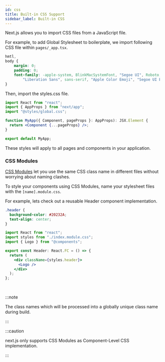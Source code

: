 ```yaml
---
id: css
title: Built-in CSS Support
sidebar_label: Built-in CSS 
---
```


Next.js allows you to import CSS files from a JavaScript file.

For example, to add Global Stylesheet to boilerplate, we import following CSS file within `pages/_app.tsx`.

```css title="src/styles/global.css"
hmtl,
body {
    margin: 0;
    padding: 0;
    font-family: -apple-system, BlinkMacSystemFont, "Segoe UI", Roboto, "Helvetica Neue", Arial, "Noto Sans",
        "Liberation Sans", sans-serif, "Apple Color Emoji", "Segoe UI Emoji", "Segoe UI Symbol", "Noto Color Emoji";
}
```

Then, import the styles.css file.

```jsx title="pages/_app.js"
import React from "react";
import { AppProps } from "next/app";
import "@styles/global.css";

function MyApp({ Component, pageProps }: AppProps): JSX.Element {
  return <Component {...pageProps} />;
}

export default MyApp;
```

These styles will apply to all pages and components in your application.

### CSS Modules

[CSS Modules](https://github.com/css-modules/css-modules) let you use the same CSS class name in different files without worrying about naming clashes.

To style your components using CSS Modules, name your stylesheet files with the `[name].module.css`.

For example, lets check out a reusable Header component implementation.

```css title="components/header/index.module.css"
.header {
  background-color: #20232A;
  text-align: center;
}
```


```jsx title="components/header"
import React from "react";
import styles from "./index.module.css";
import { Logo } from "@components";

export const Header: React.FC = () => {
  return (
    <div className={styles.header}>
      <Logo />
    </div>
  );
};
```

<br/>

:::note

The class names which will be processed into a globally unique class name during build.

:::

:::caution

next.js only supports CSS Modules as Component-Level CSS implementation.

:::
